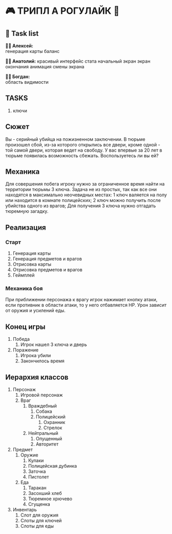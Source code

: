 # 🎮 ТРИПЛ А РОГУЛАЙК 🎯  
## 📝 Task list  

**👨‍💻 Алексей:**  
генерация карты
баланс

**👨‍🔧 Анатолий:** 
красивый интерфейс
стата
начальный экран
экран окончания 
анимация смены экрана

**👨‍🎨 Богдан:**  
область видимости

## TASKS
1. ключи

## Сюжет
Вы - серийный убийца на пожизненном заключении. В тюрьме произошел сбой, из-за которого открылись все двери, кроме одной - той самой двери, которая ведет на свободу. У вас впервые за 20 лет в тюрьме появилась возможность сбежать. Воспользуетесь ли вы ей?

## Механика
Для совершения побега игроку нужно за ограниченное время найти на территории тюрьмы 3 ключа. Задача не из простых, так как все они находятся в максимально неочевидных местах: 1 ключ валяется на полу или находится в комнате полицейских; 2 ключ можно получить после убийства одного из врагов; Для получения 3 ключа нужно отгадать тюремную загадку.

## Реализация
### Старт
1. Генерация карты
2. Генерация предметов и врагов
3. Отрисовка карты
4. Отрисовка предметов и врагов
5. Геймплей

### Механика боя
При приближении персонажа к врагу игрок нажимает кнопку атаки, если противник в области атаки, то у него отбавляется HP. Урон зависит от оружия и усилений еды. 

## Конец игры
1. Победа
	1. Игрок нашел 3 ключа и дверь 
2. Поражение
	1. Игрока убили 
	2. Закончилось время

## Иерархия классов
1. Персонаж
	1. Игровой персонаж
	2. Враг
		1. Враждебный
			1. Собака
			2. Полицейский
				1. Охранник
				2. Стрелок
		2. Нейтральный
			1. Опущенный
			2. Авторитет 
2. Предмет
	1. Оружие 
		1. Кулаки
		2. Полицейская дубинка
		3. Заточка
		4. Пистолет
	2. Еда
		1. Таракан
		2. Засохший хлеб
		3. Тюремное хрючево
		4. Сгущенка
3. Инвентарь 
	1. Слот для оружия 
	3. Слоты для ключей
	4. Слоты для еды

